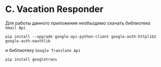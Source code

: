 # C. Vacation Responder

Для работы данного приложения необъодимо скачать библиотеко ``` Gmail Api``` 

```pip install --upgrade google-api-python-client google-auth-httplib2 google-auth-oauthlib```

и библиотеку ```Google Translate Api```

``` pip install googletrans ```

